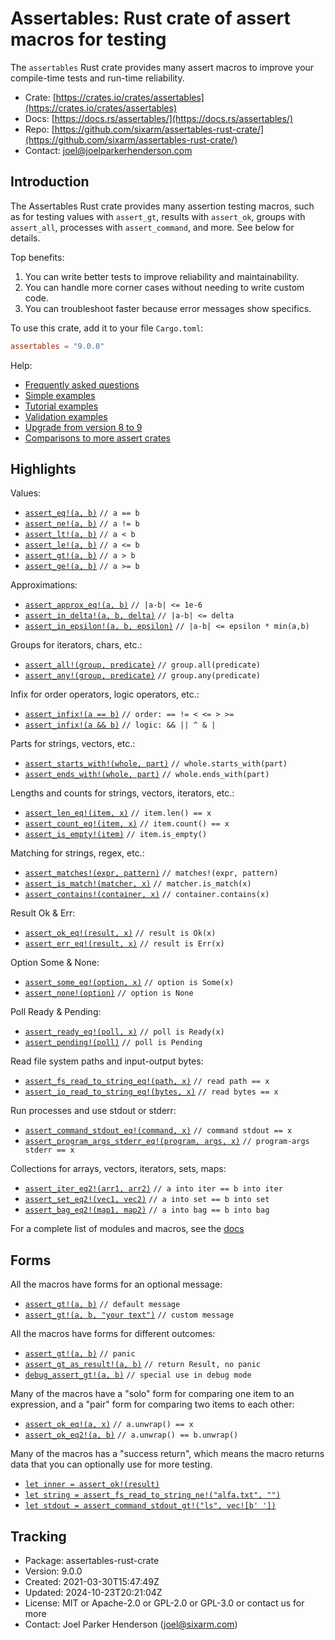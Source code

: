 # Assertables: Rust crate of assert macros for testing

The `assertables` Rust crate provides many assert macros to improve your
compile-time tests and run-time reliability.

* Crate: [https://crates.io/crates/assertables](https://crates.io/crates/assertables)
* Docs: [https://docs.rs/assertables/](https://docs.rs/assertables/)
* Repo: [https://github.com/sixarm/assertables-rust-crate/](https://github.com/sixarm/assertables-rust-crate/)
* Contact: [joel@joelparkerhenderson.com](mailto:joel@joelparkerhenderson.com)

## Introduction

The Assertables Rust crate provides many assertion testing macros, such as for 
testing values with `assert_gt`, results with `assert_ok`, groups with `assert_all`, 
processes with `assert_command`, and more. See below for details.

Top benefits:

1. You can write better tests to improve reliability and maintainability.
2. You can handle more corner cases without needing to write custom code.
3. You can troubleshoot faster because error messages show specifics.

To use this crate, add it to your file `Cargo.toml`:

```toml
assertables = "9.0.0"
```

Help:

* [Frequently asked questions](https://github.com/SixArm/assertables-rust-crate/tree/main/help/faq)
* [Simple examples](https://github.com/SixArm/assertables-rust-crate/blob/main/tests/simple_examples.rs)
* [Tutorial examples](https://github.com/SixArm/assertables-rust-crate/blob/main/tests/tutorial_examples.rs)
* [Validation examples](https://github.com/SixArm/assertables-rust-crate/blob/main/tests/validation_examples.rs)
* [Upgrade from version 8 to 9](https://github.com/SixArm/assertables-rust-crate/tree/main/help/upgrades/upgrade-from-version-8-to-9)
* [Comparisons to more assert crates](https://github.com/SixArm/assertables-rust-crate/tree/main/help/comparisons)

## Highlights

Values:

* [`assert_eq!(a, b)`](https://docs.rs/assertables/9.0.0/assertables/assert_eq) `// a == b`
* [`assert_ne!(a, b)`](https://docs.rs/assertables/9.0.0/assertables/assert_ne) `// a != b`
* [`assert_lt!(a, b)`](https://docs.rs/assertables/9.0.0/assertables/assert_lt) `// a < b`
* [`assert_le!(a, b)`](https://docs.rs/assertables/9.0.0/assertables/assert_le) `// a <= b`
* [`assert_gt!(a, b)`](https://docs.rs/assertables/9.0.0/assertables/assert_gt) `// a > b`
* [`assert_ge!(a, b)`](https://docs.rs/assertables/9.0.0/assertables/assert_ge) `// a >= b`

Approximations:

* [`assert_approx_eq!(a, b)`](https://docs.rs/assertables/9.0.0/assertables/assert_approx/assert_approx_eq) `// |a-b| <= 1e-6`
* [`assert_in_delta!(a, b, delta)`](https://docs.rs/assertables/9.0.0/assertables/assert_in/assert_in_delta) `// |a-b| <= delta`
* [`assert_in_epsilon!(a, b, epsilon)`](https://docs.rs/assertables/9.0.0/assertables/assert_in/assert_in_epsilon) `// |a-b| <= epsilon * min(a,b)`

Groups for iterators, chars, etc.:

* [`assert_all!(group, predicate)`](https://docs.rs/assertables/9.0.0/assertables/assert_all) `// group.all(predicate)`
* [`assert_any!(group, predicate)`](https://docs.rs/assertables/9.0.0/assertables/assert_any) `// group.any(predicate)`

Infix for order operators, logic operators, etc.:

* [`assert_infix!(a == b)`](https://docs.rs/assertables/9.0.0/assertables/assert_infix) `// order: == != < <= > >=`
* [`assert_infix!(a && b)`](https://docs.rs/assertables/9.0.0/assertables/assert_infix) `// logic: && || ^ & |`

Parts for strings, vectors, etc.:

* [`assert_starts_with!(whole, part)`](https://docs.rs/assertables/9.0.0/assertables/assert_starts_with) `// whole.starts_with(part)`
* [`assert_ends_with!(whole, part)`](https://docs.rs/assertables/9.0.0/assertables/assert_ends_with) `// whole.ends_with(part)`

Lengths and counts for strings, vectors, iterators, etc.:

* [`assert_len_eq!(item, x)`](https://docs.rs/assertables/9.0.0/assertables/assert_len/assert_len_eq) `// item.len() == x`
* [`assert_count_eq!(item, x)`](https://docs.rs/assertables/9.0.0/assertables/assert_count/assert_count_eq) `// item.count() == x`
* [`assert_is_empty!(item)`](https://docs.rs/assertables/9.0.0/assertables/assert_is_empty/assert_is_empty) `// item.is_empty()`

Matching for strings, regex, etc.:

* [`assert_matches!(expr, pattern)`](https://docs.rs/assertables/9.0.0/assertables/assert_matches) `// matches!(expr, pattern)`
* [`assert_is_match!(matcher, x)`](https://docs.rs/assertables/9.0.0/assertables/assert_is_match) `// matcher.is_match(x)`
* [`assert_contains!(container, x)`](https://docs.rs/assertables/9.0.0/assertables/assert_contains) `// container.contains(x)`

Result Ok & Err:

* [`assert_ok_eq!(result, x)`](https://docs.rs/assertables/9.0.0/assertables/assert_ok/assert_ok_eq) `// result is Ok(x)`
* [`assert_err_eq!(result, x)`](https://docs.rs/assertables/9.0.0/assertables/assert_err/assert_err_eq) `// result is Err(x)`

Option Some & None:

* [`assert_some_eq!(option, x)`](https://docs.rs/assertables/9.0.0/assertables/assert_some/assert_some_eq) `// option is Some(x)`
* [`assert_none!(option)`](https://docs.rs/assertables/9.0.0/assertables/assert_none/assert_none) `// option is None`

Poll Ready & Pending:

* [`assert_ready_eq!(poll, x)`](https://docs.rs/assertables/9.0.0/assertables/assert_ready/assert_ready_eq) `// poll is Ready(x)`
* [`assert_pending!(poll)`](https://docs.rs/assertables/9.0.0/assertables/assert_pending/assert_pending) `// poll is Pending`

Read file system paths and input-output bytes:

* [`assert_fs_read_to_string_eq!(path, x)`](https://docs.rs/assertables/9.0.0/assertables/assert_fs_read_to_string_eq) `// read path == x`
* [`assert_io_read_to_string_eq!(bytes, x)`](https://docs.rs/assertables/9.0.0/assertables/assert_io_read_to_string) `// read bytes == x`

Run processes and use stdout or stderr:

* [`assert_command_stdout_eq!(command, x)`](https://docs.rs/assertables/9.0.0/assertables/assert_command) `// command stdout == x`
* [`assert_program_args_stderr_eq!(program, args, x)`](https://docs.rs/assertables/9.0.0/assertables/assert_program_args) `// program-args stderr == x`

Collections for arrays, vectors, iterators, sets, maps:

* [`assert_iter_eq2!(arr1, arr2)`](https://docs.rs/assertables/9.0.0/assertables/assert_iter) `// a into iter == b into iter`
* [`assert_set_eq2!(vec1, vec2)`](https://docs.rs/assertables/9.0.0/assertables/assert_set) `// a into set == b into set`
* [`assert_bag_eq2!(map1, map2)`](https://docs.rs/assertables/9.0.0/assertables/assert_bag) `// a into bag == b into bag`

For a complete list of modules and macros, see the [docs](https://docs.rs/assertables/)


## Forms

All the macros have forms for an optional message:

* [`assert_gt!(a, b)`](https://docs.rs/assertables/9.0.0/assertables/macro.assert_gt.html) `// default message`
* [`assert_gt!(a, b, "your text")`](https://docs.rs/assertables/9.0.0/assertables/macro.assert_gt.html) `// custom message`

All the macros have forms for different outcomes:

* [`assert_gt!(a, b)`](https://docs.rs/assertables/9.0.0/assertables/macro.assert_gt.html) `// panic`
* [`assert_gt_as_result!(a, b)`](https://docs.rs/assertables/9.0.0/assertables/macro.assert_gt_as_result.html) `// return Result, no panic`
* [`debug_assert_gt!(a, b)`](https://docs.rs/assertables/9.0.0/assertables/macro.debug_assert_gt.html) `// special use in debug mode`

Many of the macros have a "solo" form for comparing one item to an expression, and a "pair" form for comparing two items to each other:

* [`assert_ok_eq!(a, x)`](https://docs.rs/assertables/9.0.0/assertables/macro.assert_ok_eq.html) `// a.unwrap() == x`
* [`assert_ok_eq2!(a, b)`](https://docs.rs/assertables/9.0.0/assertables/macro.assert_ok_eq2.html) `// a.unwrap() == b.unwrap()`

Many of the macros has a "success return", which means the macro returns data that you can optionally use for more testing.

* [`let inner = assert_ok!(result)`](https://docs.rs/assertables/9.0.0/assertables/macro.assert_ok.html)
* [`let string = assert_fs_read_to_string_ne!("alfa.txt", "")`](https://docs.rs/assertables/9.0.0/assertables/macro.assert_fs_read_to_string_ne.html)
* [`let stdout = assert_command_stdout_gt!("ls", vec![b' '])`](https://docs.rs/assertables/9.0.0/assertables/macro.assert_command_stdout_gt.html)


## Tracking

* Package: assertables-rust-crate
* Version: 9.0.0
* Created: 2021-03-30T15:47:49Z
* Updated: 2024-10-23T20:21:04Z
* License: MIT or Apache-2.0 or GPL-2.0 or GPL-3.0 or contact us for more
* Contact: Joel Parker Henderson (joel@sixarm.com)
